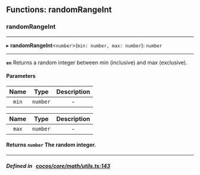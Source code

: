 ## Functions: randomRangeInt

### randomRangeInt


___
▸ **randomRangeInt**<`number`\>(`min: number, max: number`): `number`
___



**`en`** Returns a random integer between min (inclusive) and max (exclusive).<br/>



#### Parameters

| Name | Type | Description |
| :------: | :------: | :------: |
| `min` | `number` | - |

| Name | Type | Description |
| :------: | :------: | :------: |
| `max` | `number` | - |


#### Returns `number` The random integer.

___


##### Defined in &nbsp;   [cocos/core/math/utils.ts:143](https://github.com/cocos-creator/engine/blob/c7bf6b8a9/cocos/core/math/utils.ts#L143)&nbsp;
